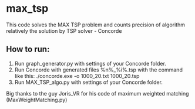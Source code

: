 # max_tsp

This code solves the MAX TSP problem and counts precision of algorithm relatively the solution by TSP solver - Concorde

## How to run:
1) Run graph_generator.py with settings of your Concorde folder.
2) Run Concorde with generated files %n%_%i%.tsp with the command like this:
    ./concorde.exe -o 1000_20.txt 1000_20.tsp
3) Run MAX_TSP_algo.py with settings of your Concorde folder.

Big thanks to the guy Joris_VR for his code of maximum weighted matching (MaxWeightMatching.py)
